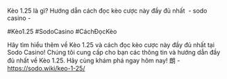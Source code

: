 Kèo 1.25 là gì? Hướng dẫn cách đọc kèo cược này đầy đủ nhất  - sodo casino - 

#Kèo1.25 #SodoCasino #CáchĐọcKèo

Hãy tìm hiểu thêm về Kèo 1.25 và cách đọc kèo cược này đầy đủ nhất tại Sodo Casino! Chúng tôi cung cấp cho bạn các thông tin và hướng dẫn đầy đủ nhất về Kèo 1.25. Hãy cùng khám phá ngay hôm nay! 朗 - https://sodo.wiki/keo-1-25/
